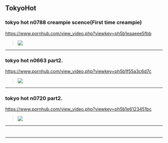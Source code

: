 ## TokyoHot
### tokyo hot n0788 creampie scence(First time creampie)
https://www.pornhub.com/view_video.php?viewkey=ph5b1eaaeee5fbb
>![](https://di.phncdn.com/videos/201806/11/170021861/original/(m=ecuKGgaaaa)(mh=vS3-qmlW-7WwBSUW)15.jpg)
---
### tokyo hot n0663 part2.
https://www.pornhub.com/view_video.php?viewkey=ph5b1f55a3c6d7c
>![](https://ci.phncdn.com/videos/201806/12/170087471/original/(m=ecuKGgaaaa)(mh=MoQICkfrKHrZBYuE)2.jpg)
---
### tokyo hot n0720 part2.
https://www.pornhub.com/view_video.php?viewkey=ph5b1e6123451bc
>![](https://di.phncdn.com/videos/201806/11/169983231/original/(m=ecuKGgaaaa)(mh=r3sp0zRuYwI39ZmK)8.jpg)
---
### 

>![]()
---

